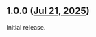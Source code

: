 ## 1.0.0 ([Jul 21, 2025](https://github.com/ramensoftware/windhawk-mods/blob/9810bf97723bd61357f233783abb558c00aa7b02/mods/old-auto-colorization.wh.cpp))

Initial release.
